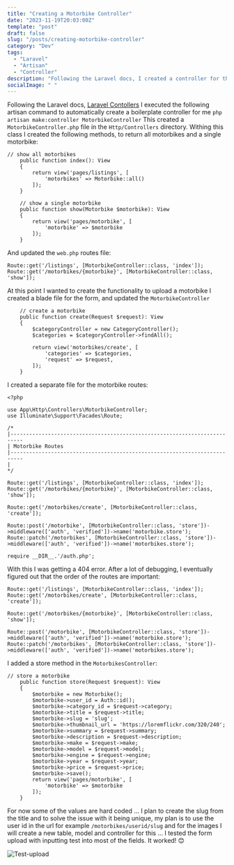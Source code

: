 ```yaml
---
title: "Creating a Motorbike Controller"
date: "2023-11-19T20:03:00Z"
template: "post"
draft: false
slug: "/posts/creating-motorbike-controller"
category: "Dev"
tags:
  - "Laravel"
  - "Artisan"
  - "Controller"
description: "Following the Laravel docs, I created a controller for the Motorbike listings"
socialImage: " "
---
```

Following the Laravel docs, [Laravel Contollers]( https://laravel.com/docs/10.x/controllers) I executed the following artisan command to automatically create a boilerplate controller for me
`php artisan make:controller MotorbikeController`
This created a `MotorbikeController.php` file in the `Http/Controllers` directory.
Withing this class I created the following methods, to return all motorbikes and a single motorbike:
```
// show all motorbikes
    public function index(): View
    {
        return view('pages/listings', [
            'motorbikes' => Motorbike::all()
        ]);
    }

    // show a single motorbike
    public function show(Motorbike $motorbike): View
    {
        return view('pages/motorbike', [
            'motorbike' => $motorbike
        ]);
    }
```
And updated the `web.php` routes file:
```
Route::get('/listings', [MotorbikeController::class, 'index']);
Route::get('/motorbikes/{motorbike}', [MotorbikeController::class, 'show']);
```
At this point I wanted to create the functionality to upload a motorbike
I created a blade file for the form, and updated the `MotorbikeController`
```
    // create a motorbike
    public function create(Request $request): View
    {
        $categoryController = new CategoryController();
        $categories = $categoryController->findAll();

        return view('motorbikes/create', [
            'categories' => $categories,
            'request' => $request,
        ]);
    }
```
I created a separate file for the motorbike routes:

```
<?php

use App\Http\Controllers\MotorbikeController;
use Illuminate\Support\Facades\Route;

/*
|--------------------------------------------------------------------------
| Motorbike Routes
|--------------------------------------------------------------------------
|
*/

Route::get('/listings', [MotorbikeController::class, 'index']);
Route::get('/motorbikes/{motorbike}', [MotorbikeController::class, 'show']);

Route::get('/motorbikes/create', [MotorbikeController::class, 'create']);

Route::post('/motorbike', [MotorbikeController::class, 'store'])->middleware(['auth', 'verified'])->name('motorbike.store');
Route::patch('/motorbikes', [MotorbikeController::class, 'store'])->middleware(['auth', 'verified'])->name('motorbikes.store');

require __DIR__.'/auth.php';

```
With this I was getting a 404 error. After a lot of debugging, I eventually figured out that the order of the routes are important:
```
Route::get('/listings', [MotorbikeController::class, 'index']);
Route::get('/motorbikes/create', [MotorbikeController::class, 'create']);

Route::get('/motorbikes/{motorbike}', [MotorbikeController::class, 'show']);

Route::post('/motorbike', [MotorbikeController::class, 'store'])->middleware(['auth', 'verified'])->name('motorbike.store');
Route::patch('/motorbikes', [MotorbikeController::class, 'store'])->middleware(['auth', 'verified'])->name('motorbikes.store');

```

I added a store method in the `MotorbikesController`:
```
// store a motorbike
    public function store(Request $request): View
    {
        $motorbike = new Motorbike();
        $motorbike->user_id = Auth::id();
        $motorbike->category_id = $request->category;
        $motorbike->title = $request->title;
        $motorbike->slug = 'slug';
        $motorbike->thumbnail_url = 'https://loremflickr.com/320/240';
        $motorbike->summary = $request->summary;
        $motorbike->description = $request->description;
        $motorbike->make = $request->make;
        $motorbike->model = $request->model;
        $motorbike->engine = $request->engine;
        $motorbike->year = $request->year;
        $motorbike->price = $request->price;
        $motorbike->save();
        return view('pages/motorbike', [
            'motorbike' => $motorbike
        ]);
    }
  ```

For now some of the values are hard coded … I plan to create the slug from the title and to solve the issue with it being unique, my plan is to use the user id in the url for example `/motorbikes/userid/slug` and for the images I will create a new table, model and controller for this …
I tested the form upload with inputting test into most of the fields. It worked! 😊

![Test-upload]('./media/testupload.png')
